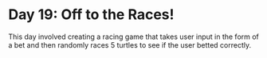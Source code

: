 # Day 19: Off to the Races!

This day involved creating a racing game that takes user input in the form of a bet and then randomly races 5 turtles to see if the user betted correctly.
